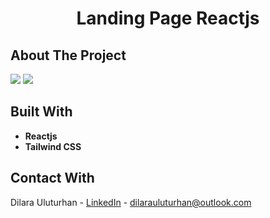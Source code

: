 <div align="center">
  <h1 align="center">Landing Page Reactjs</h1>
</div>

## About The Project
![](https://github.com/dilarauluturhan/landingpage-reactjs/assets/120499369/d2bbaa5b-73fe-4ad9-a1e7-e8f714206e27)
![](https://github.com/dilarauluturhan/landingpage-reactjs/assets/120499369/d5ed5ad3-e569-446e-a70e-99c3758002ac)

## Built With
- **Reactjs**
- **Tailwind CSS**

## Contact With
Dilara Uluturhan - [LinkedIn](https://www.linkedin.com/in/dilarauluturhan/) - dilarauluturhan@outlook.com
